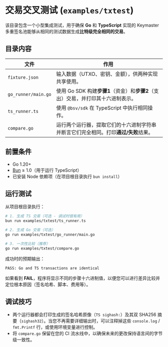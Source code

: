 # 交易交叉测试 (`examples/txtest`)

该目录包含一个小型集成测试，用于确保 **Go** 和 **TypeScript** 实现的 Keymaster 多重签名池能够从相同的测试数据生成**比特级完全相同的交易**。

## 目录内容

| 文件 | 作用 |
| ---- | ---- |
| `fixture.json` | 输入数据（UTXO、密钥、金额），供两种实现共享使用。 |
| `go_runner/main.go` | 使用 Go SDK 构建**步骤1**（资金）和**步骤2**（支出）交易，并打印其十六进制表示。 |
| `ts_runner.ts` | 使用 `@bsv/sdk` 在 TypeScript 中执行相同操作。 |
| `compare.go` | 运行两个运行器，提取它们的十六进制字符串并断言它们完全相同。打印**通过/失败**结果。 |

## 前置条件

* Go 1.20+
* [Bun](https://bun.sh/) ≥ 1.0（用于运行 TypeScript）
* 已安装 Node 依赖项（在项目根目录执行 `bun install`）

## 运行测试

从项目根目录执行：

```bash
# 1. 生成 TS 交易（可选 - 调试时很有用）
bun run examples/txtest/ts_runner.ts

# 2. 生成 Go 交易（可选）
go run examples/txtest/go_runner/main.go

# 3. 一次性比较（推荐）
go run examples/txtest/compare.go
```

成功时的预期输出：

```
PASS: Go and TS transactions are identical
```

如果看到 **FAIL**，程序将显示不同的步骤十六进制值，以便您可以进行差异比较并定位根本原因（签名哈希、脚本、费用等）。

## 调试技巧

* 两个运行器都会打印生成的签名哈希原像（`TS sighash:`）及其双 SHA256 摘要（`sighash32`）。当您不再需要详细输出时，可以注释掉这些 `console.log` / `fmt.Printf` 行，或使用环境变量进行控制。
* 将 `compare.go` 保留在您的 CI 流水线中，以确保未来的更改保持语言间的字节级一致性。